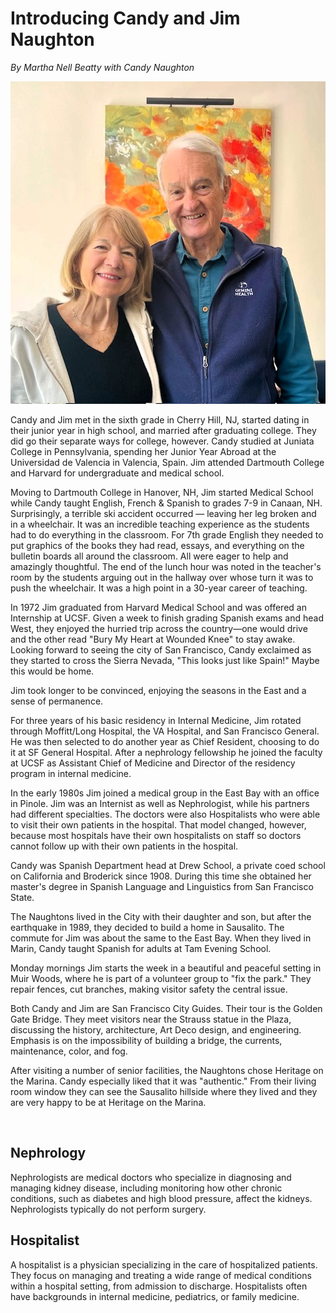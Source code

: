 # Introducing Candy and Jim Naughton


_By Martha Nell Beatty with Candy Naughton_

![candy-jim-portrait]( candy-jim-portrait-crop.jpg )

Candy and Jim met in the sixth grade in Cherry Hill, NJ, started dating in their junior year in high school, and married after graduating college. They did go their separate ways for college, however. Candy studied at Juniata College in Pennsylvania, spending her Junior Year Abroad at the Universidad de Valencia in Valencia, Spain. Jim attended Dartmouth College and Harvard for undergraduate and medical school.

Moving to Dartmouth College in Hanover, NH, Jim started Medical School while Candy taught English, French & Spanish to grades 7-9 in Canaan, NH. Surprisingly, a terrible ski accident occurred — leaving her leg broken and in a wheelchair. It was an incredible teaching experience as the students had to do everything in the classroom. For 7th grade English they needed to put graphics of the books they had read, essays, and everything on the bulletin boards all around the classroom. All were eager to help and amazingly thoughtful. The end of the lunch hour was noted in the teacher's room by the students arguing out in the hallway over whose turn it was to push the wheelchair. It was a high point in a 30-year career of teaching.

In 1972 Jim graduated from Harvard Medical School and was offered an Internship at UCSF. Given a week to finish grading Spanish exams and head West, they enjoyed the hurried trip across the country—one would drive and the other read "Bury My Heart at Wounded Knee" to stay awake. Looking forward to seeing the city of San Francisco, Candy exclaimed as they started to cross the Sierra Nevada, "This looks just like Spain!" Maybe this would be home.

Jim took longer to be convinced, enjoying the seasons in the East and a sense of permanence.

For three years of his basic residency in Internal Medicine, Jim rotated through Moffitt/Long Hospital, the VA Hospital, and San Francisco General. He was then selected to do another year as Chief Resident, choosing to do it at SF General Hospital. After a nephrology fellowship he joined the faculty at UCSF as Assistant Chief of Medicine and Director of the residency program in internal medicine.

In the early 1980s Jim joined a medical group in the East Bay with an office in Pinole. Jim was an Internist as well as Nephrologist, while his partners had different specialties. The doctors were also Hospitalists who were able to visit their own patients in the hospital. That model changed, however, because most hospitals have their own hospitalists on staff so doctors cannot follow up with their own patients in the hospital.

Candy was Spanish Department head at Drew School, a private coed school on California and Broderick since 1908. During this time she obtained her master's degree in Spanish Language and Linguistics from San Francisco State.

The Naughtons lived in the City with their daughter and son, but after the earthquake in 1989, they decided to build a home in Sausalito. The commute for Jim was about the same to the East Bay. When they lived in Marin, Candy taught Spanish for adults at Tam Evening School.

Monday mornings Jim starts the week in a beautiful and peaceful setting in Muir Woods, where he is part of a volunteer group to "fix the park." They repair fences, cut branches, making visitor safety the central issue.

Both Candy and Jim are San Francisco City Guides. Their tour is the Golden Gate Bridge. They meet visitors near the Strauss statue in the Plaza, discussing the history, architecture, Art Deco design, and engineering. Emphasis is on the impossibility of building a bridge, the currents, maintenance, color, and fog.

After visiting a number of senior facilities, the Naughtons chose Heritage on the Marina. Candy especially liked that it was "authentic." From their living room window they can see the Sausalito hillside where they lived and they are very happy to be at Heritage on the Marina.

<br>

## Nephrology

Nephrologists are medical doctors who specialize in diagnosing and managing kidney disease, including monitoring how other chronic conditions, such as diabetes and high blood pressure, affect the kidneys. Nephrologists typically do not perform surgery.

## Hospitalist

A hospitalist is a physician specializing in the care of hospitalized patients. They focus on managing and treating a wide range of medical conditions within a hospital setting, from admission to discharge. Hospitalists often have backgrounds in internal medicine, pediatrics, or family medicine.
